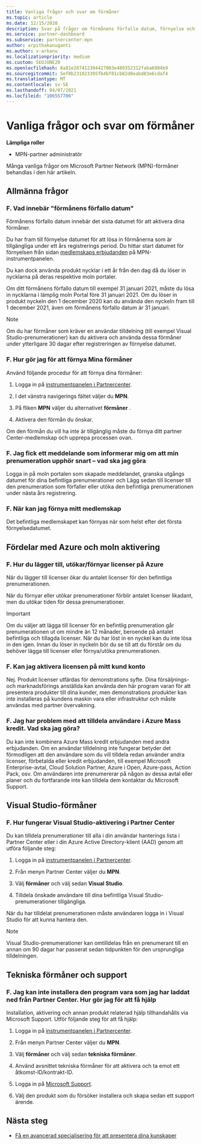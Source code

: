 ```yaml
---
title: Vanliga frågor och svar om förmåner
ms.topic: article
ms.date: 12/15/2020
description: Svar på frågor om förmånens förfallo datum, förnyelse och aktivering av licenser för Azure, molnet, Visual Studio och tekniska och support förmåner
ms.service: partner-dashboard
ms.subservice: partnercenter-mpn
author: arpithakanuganti
ms.author: v-arkanu
ms.localizationpriority: medium
ms.custom: SEOJUNE20
ms.openlocfilehash: 8a81e287412394427003e489352312faba6984b9
ms.sourcegitcommit: 5ef0b231023395fb4bf01cb82d0eabd83e6cdaf4
ms.translationtype: MT
ms.contentlocale: sv-SE
ms.lasthandoff: 04/07/2021
ms.locfileid: "106557706"
---
```

# <a name="benefits-faq"></a>Vanliga frågor och svar om förmåner

**Lämpliga roller**

- MPN-partner administratör

Många vanliga frågor om Microsoft Partner Network (MPN)-förmåner behandlas i den här artikeln.


## <a name="general-questions"></a>Allmänna frågor

### <a name="q-what-does-benefit-expiry-date-mean"></a>F. Vad innebär "förmånens förfallo datum"

Förmånens förfallo datum innebär det sista datumet för att aktivera dina förmåner.

Du har fram till förnyelse datumet för att lösa in förmånerna som är tillgängliga under ett års registrerings period. Du hittar start datumet för förnyelsen från sidan [medlemskaps erbjudanden](https://partner.microsoft.com/dashboard/mpn/offers) på MPN-instrumentpanelen.

Du kan dock använda produkt nycklar i ett år från den dag då du löser in nycklarna på deras respektive moln portaler.

Om ditt förmånens förfallo datum till exempel 31 januari 2021, måste du lösa in nycklarna i lämplig moln Portal före 31 januari 2021. Om du löser in produkt nyckeln den 1 december 2020 kan du använda den nyckeln fram till 1 december 2021, även om förmånens förfallo datum är 31 januari.

>[!NOTE]
>Om du har förmåner som kräver en användar tilldelning (till exempel Visual Studio-prenumerationer) kan du aktivera och använda dessa förmåner under ytterligare 30 dagar efter registreringen av förnyelse datumet.

### <a name="q-how-do-i-renew-my-benefits"></a>F. Hur gör jag för att förnya Mina förmåner

Använd följande procedur för att förnya dina förmåner:

1. Logga in på [instrumentpanelen i Partnercenter](https://partner.microsoft.com/dashboard/).

2. I det vänstra navigerings fältet väljer du **MPN**.

3. På fliken **MPN** väljer du alternativet **förmåner** .

4. Aktivera den förmån du önskar.

Om den förmån du vill ha inte är tillgänglig måste du förnya ditt partner Center-medlemskap och upprepa processen ovan.

### <a name="q-i-received-a-notification-informing-me-that-my-subscription-is-expiring-soon---what-should-i-do"></a>F. Jag fick ett meddelande som informerar mig om att min prenumeration upphör snart – vad ska jag göra

Logga in på moln portalen som skapade meddelandet, granska utgångs datumet för dina befintliga prenumerationer och Lägg sedan till licenser till den prenumeration som förfaller eller utöka den befintliga prenumerationen under nästa års registrering.

### <a name="q-when-can-i-renew-my-membership"></a>F. När kan jag förnya mitt medlemskap

Det befintliga medlemskapet kan förnyas när som helst efter det första förnyelsedatumet.

## <a name="azure-and-cloud-activation-benefits"></a>Fördelar med Azure och moln aktivering

### <a name="q-how-does-adding-extendingrenewing-licenses-work-on-azure"></a>F. Hur du lägger till, utökar/förnyar licenser på Azure

När du lägger till licenser ökar du antalet licenser för den befintliga prenumerationen.

När du förnyar eller utökar prenumerationer förblir antalet licenser likadant, men du utökar tiden för dessa prenumerationer.

>[!IMPORTANT]
>Om du väljer att lägga till licenser för en befintlig prenumeration går prenumerationen ut om mindre än 12 månader, beroende på antalet befintliga och tillagda licenser. När du har löst in en nyckel kan du inte lösa in den igen. Innan du löser in nyckeln bör du se till att du förstår om du behöver lägga till licenser eller förnya/utöka prenumerationen.

### <a name="q-can-i-activate-the-license-on-my-customers-account"></a>F. Kan jag aktivera licensen på mitt kund konto

Nej. Produkt licenser utfärdas för demonstrations syfte. Dina försäljnings-och marknadsförings anställda kan använda den här program varan för att presentera produkter till dina kunder, men demonstrations produkter kan inte installeras på kundens maskin vara eller infrastruktur och måste användas med partner övervakning.

### <a name="q-im-having-trouble-assigning-users-in-azure-bulk-credit-what-should-i-do"></a>F. Jag har problem med att tilldela användare i Azure Mass kredit. Vad ska jag göra?

Du kan inte kombinera Azure Mass kredit erbjudanden med andra erbjudanden. Om en användar tilldelning inte fungerar betyder det förmodligen att den användare som du vill tilldela redan använder andra licenser, förbetalda eller kredit erbjudanden, till exempel Microsoft Enterprise-avtal, Cloud Solution Partner, Azure i Open, Azure-pass, Action Pack, osv. Om användaren inte prenumererar på någon av dessa avtal eller planer och du fortfarande inte kan tilldela dem kontaktar du Microsoft Support.

## <a name="visual-studio-benefits"></a>Visual Studio-förmåner

### <a name="q-how-does-visual-studio-activation-work-in-partner-center"></a>F. Hur fungerar Visual Studio-aktivering i Partner Center

Du kan tilldela prenumerationer till alla i din användar hanterings lista i Partner Center eller i din Azure Active Directory-klient (AAD) genom att utföra följande steg:

1. Logga in på [instrumentpanelen i Partnercenter](https://partner.microsoft.com/dashboard/).

2. Från menyn Partner Center väljer du **MPN**.

3. Välj **förmåner** och välj sedan **Visual Studio**.

4. Tilldela önskade användare till dina befintliga Visual Studio-prenumerationer tillgängliga.

När du har tilldelat prenumerationen måste användaren logga in i Visual Studio för att kunna hantera den.

>[!Note]
> Visual Studio-prenumerationer kan omtilldelas från en prenumerant till en annan om 90 dagar har passerat sedan tidpunkten för den ursprungliga tilldelningen.

## <a name="technical-benefits-and-support"></a>Tekniska förmåner och support

### <a name="q-i-cant-install-the-software-i-downloaded-from-partner-center-how-do-i-get-help"></a>F. Jag kan inte installera den program vara som jag har laddat ned från Partner Center. Hur gör jag för att få hjälp

Installation, aktivering och annan produkt relaterad hjälp tillhandahålls via Microsoft Support. Utför följande steg för att få hjälp:

1. Logga in på [instrumentpanelen i Partnercenter](https://partner.microsoft.com/dashboard/).

2. Från menyn Partner Center väljer du **MPN**.

3. Välj **förmåner** och välj sedan **tekniska förmåner**.

4. Använd avsnittet tekniska förmåner för att aktivera och ta emot ett åtkomst-ID/kontrakt-ID.

5. Logga in på [Microsoft Support](https://support.microsoft.com/supportforbusiness/productselection).

6. Välj den produkt som du försöker installera och skapa sedan ett support ärende.

## <a name="next-steps"></a>Nästa steg

- [Få en avancerad specialisering för att presentera dina kunskaper](advanced-specializations.md)